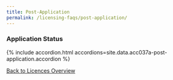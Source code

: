 ```yaml
---
title: Post-Application
permalink: /licensing-faqs/post-application/
---
```


### Application Status

{% include accordion.html accordions=site.data.acc037a-post-application.accordion %}

[Back to Licences Overview](/licences/)